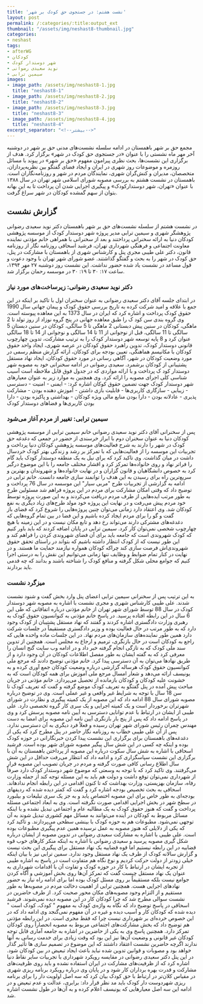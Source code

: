 ```yaml
---
title: 'نشست هشتم: در جستجوی حق کودک بر شهر'
layout: post
permalink: /:categories/:title:output_ext
thumbnail: "/assets/img/neshast8-thumbnail.jpg"
categories:
- neshast
tags:
- afterWG
- کودکان
- شهر دوستدار کودک
- نوید سعیدی رضوانی
- سیمین ترابی
images:
- image_path: /assets/img/neshast8-1.jpg
  title: "neshast8-1"
- image_path: /assets/img/neshast8-2.jpg
  title: "neshast8-2"
- image_path: /assets/img/neshast8-3.jpg
  title: "neshast8-3"
- image_path: /assets/img/neshast8-4.jpg
  title: "neshast8-4"
excerpt_separator: "<!--بیشتر-->"
---
```

مجمع حق بر شهر باهمستان در ادامه سلسله نشست‌های مدنی حق بر شهر در دوشنبه آخر مهر ماه نشستی را با عنوان «در جستجوی حق کودک در شهر» برگزار کرد. هدف از برگزاری این نشست‌ها، بحث نظری پیرامون مفهوم «حق بر شهر» در پیوند با مسائل روزمره و موضوعات روز شهری در ایران و ایجاد فضای گفتگو بین نظریه‌پردازان، متخصصان، مدیران و کنش‌گران شهری، نمایندگان مردم در شهر و روزنامه‌نگاران است. باهمستان در نشست هشتم به بررسی مصوبه شورای اسلامی شهر تهران در سال ۱۳۸۸ با عنوان «تهران، شهر دوستدارکودک» و پیگیری اجرایی شدن آن پرداخت تا به این بهانه بتوان از سهم گمشده کودکان در شهر سراغ گرفت.
## گزارش نشست
در نشست هشتم از سلسله نشست‌های حق بر شهر باهمستان دکتر نوید سعیدی رضوانی پژوهشگر شهری و سیمین ترابی مدیر پروژه شهر دوستدار کودک از موسسه پژوهشی کودکان دنیا به ارائه سخنرانی پرداختند و بعد از سخنرانی با همراهی خانم مؤذنی نماینده معاونت اجتماعی و فرهنگی شهرداری تهران، فرشید اسحاقی روزنامه نگار از روزنامه قانون، دکتر علی طیبی مجری پنل و کارشناس شهری از باهمستان با مشارکت در پنل، حق کودک در شهر را به بحث و گفتگو گذاشتند. عضو شورای شهر تهران با وجود دعوت و قول مساعد در نشست یاد شده حضور نداشت. این نشست روز دوشنبه ۲۷ مهر ۱۳۹۴، ساعت ۱۷: ۳۰ تا ۱۹: ۳۰ در موسسه رحمان برگزار شد.
### دکتر نوید سعیدی رضوانی: زیرساخت‌های مورد نیاز
در ابتدای جلسه آقای دکتر سعیدی رضوانی به عنوان سخنران اول با تاکید بر اینکه در این جمع با علاقه و امید شرکت کرده به تاریخ بررسی حقوق کودک و پیمان جهانی سال 1990 حقوق کودک پرداخت و اشاره کرد که ایران در سال 1373 به این معاهده پیوسته است. وی گروه بندی سن کود ک را طبق معاهده جهانی در پنج گروه نوزاد از روز تولد تا 2 ماهگی، کودکان در سنین پیش دبستانی 2 ماهگی تا 5 سالگی، کودکان در سنین دبستان 5 سالگی تا 11 سالگی، قبل از نوجوانی از 11 تا 14 سالگی و نوجوانی از 14 تا 18 سالگی عنوان کرد و 8 پایه توسعه شهر دوستدار کودک را به ترتیب مشارکت، تدوین چهارچوب قانونی دوستدار کودک، تدوین راهبرد حقوق کودکان در عرصه شهری، ایجاد واحد حقوق کودکان با مکانیسم هماهنگی، تعیین بودجه برای کودکان، ارائه گزارش منظم رسمی در مورد وضعیت کودکان در شهر، آگاهی رسانی در مورد حقوق کودکان، ایجاد نهاد مستقل پشتیبانی از کودکان برشمرد. سعیدی رضوانی در ادامه سخنرانی خود به مصوبه شهر دوستدار کود ک پرداخت و با ارائه مواردی که در جدول فوق قابل ملاحظه است آسیب شناسی کلی اجرای مصوبه را ارائه کرد. وی همچنین به موارد زیر به عنوان معیارهای شهر دوستدار کودک جهت تضمین حقوق کوکان اشاره کرد: - ایمنی - امنیت - دسترسی - زیبایی - سازگاری کاربری‌ها - قابلیت بازی داشتن - آموزش دهنده بودن - مشارکت پذیری - عادلانه بودن - دارا بودن منابع مالی ویژه کودکان - بهداشتی و پاکیزه بودن - دارا بودن کاربری‌ها و فضاهای دوستدار کودک
### سیمین ترابی: تغییر از مردم آغاز می‌شود
پس از سخنرانی آقای دکتر نوید سعیدی رضوانی خانم سیمین ترابی از موسسه پژوهشی کودکان دنیا به عنوان سخنران دوم با ابراز خرسندی از حضور در جمعی که دغدغه حق کودک در شهر را دارند به شرح فعالیت‌های موسسه پژوهشی کودکان دنیا پرداخت و تجربیات این موسسه را از فعالیت‌هایی که با تمرکز بر رشد و زندگی بهتر کودک خردسال داشت در میان گذاشت. وی تاکید کرد که برای نیل به یک منطقه دوستدار کودک باید گام را فراتر نهاد و روی خانواده‌ها تمرکز کرد و اقشار مختلف جامعه را با این موضوع درگیر کرد به خصوص دانشگاهیان و قانون گزاران و در نهایت خانواده‌ها و شهروندان و بهترین و سریع‌ترین راه برای رسیدن به این هدف را توانمند سازی جامعه دانست. خانم ترابی در ادامه به گزارشی از تجربیات طرح "مربی سیار" این موسسه در سال 76 پرداخت و توضیح داد که وقتی امکان مشارکت برای مردم در این پروژه فراهم شد مسئولین طرح به طور مرتب ایده‌هایی از طرف مردم دریافت می‌کردند و به این صورت پروژه توسط خود مردم پیش می‌رفت و در نهایت این پروژه خود مولد طرح‌های زیاد دیگری به نفع کودکان شد. وی اعتقاد دارد زمانی می‌توان چنین پروژه‌هایی را شروع کرد که فضای باز گفت و گو را برای مردم ایجاد کرده باشیم و این فضا در بین تمام گروه‌هایی که دغدغه‌های مشترکی دارند می‌تواند رخ دهد و تابع مکان نیست و در این زمینه با هیچ چهارچوب شخصی نمی‌توان کار کرد. سیمین ترابی در پایان اضافه کردند که باید باور کنیم که کودک شهروندی است که جامعه باید برای آن فضای شهروندی کردن را فراهم کند و این طور نیست که از کودک انتظار داشته باشیم که بتواند در راستای تحقق حقوق شهروندی‌اش فرصت سازی کند چراکه کودکان همواره نیازمند حمایت ما هستند. و در نهایت در کنار تمام ضوابط و وظایف تنها زمانی می‌توانیم این نقش را به درستی اجرا کنیم که جوامع محلی شکل گرفته و منافع کودک را شناخته باشند و بدانند که چه قدمی باید بردارند.
### میزگرد نشست
به این ترتیب پس از سخنرانی سیمین ترابی اعضای پنل وارد بخش گفت و شنود نشست شدند. علی طیبی کارشناس شهری و مجری نشست با اشاره به مصوبه شهر دوستدار کودک در سال 88 توسط شورای شهر تهران از خانم مؤذنی درباره اتفاقاتی که طی این 6 سال در این رابطه افتاده پرسید. در پاسخ خانم مؤذنی به کنوانسیون حقوق کودک به رهبری وزارت دادگستری اشاره کردند و گفتند که نهاد مستقل پشتیبان از کودک وجود دارد که به طور مرتب در حال فعالیت بوده و وزیر دادگستری مستقیماً در جلسات شرکت دارد همین طور نماینده‌های سازمان‌های مردم نهاد. در این جلسات ماده واحده هایی که راجع به کودکان است در حال بازنگری، ترمیم و ارجاع به مجلس است. همچنین از تدوین سند ملی کودک که به تازگی انجام گرفته خبر داد و در ادامه وب سایت گنج انسان را معرفی کرد که به گفته ایشان به طور مفصل اطلاعات کودکان در آن وجود دارد و از طریق نهادها می‌توان به آن دسترسی پیدا کرد. خانم مؤذنی توضیح دادند که مرجع ملی کنوانسیون حقوق کودک هرساله گزارشی درباره وضعیت کودکان جمع آوری کرده و به یونیسف ارائه می‌دهد و شعار امسال مرجع ملی آموزش برای همه کودکان است که به خشونت علیه کودکان و کودکان بازمانده از تحصیل می‌پردازد. خانم مؤذنی در جریان مباحث پیش آمده در پنل گفتگو به تعریف کودک موضع گرفته و گفت که تعریف کودک تا سن 18 سال با توجه به شرایط غیر واقعی و غیر عملی است. وی در توضیح درباره مصوبه شورای سال 88 ادامه داد که این مصوبه از یک کمیته پیگیری و نظارت در شورای شهرتران برخوردار است و یک کمیته اجرایی و یک سری کار گروه تخصصی دارد. علی طیبی از ایشان در ارتباط با عدم توانایی دسترسی به آیین نامه مصوبه پرسش کرد و وی در پاسخ ادامه داد که پس از پنج بار بازنگری آیین نامه این مصوبه برای امضا به دست مهندس چمران رئیس شورای شهر تهران رسیده و فعلاً فرد دیگری به آن دسترسی ندارد. پس از آن علی طیبی خطاب به روزنامه نگار حاضر در پنل مطرح کرد که یکی از دغدغه‌های باهمستان برای برگزاری این نشست پیدا کردن خبرنگارانی در حوزه کودک بوده و اینکه چه کسی در این شش سال پیگیر مصوبه شورای شهر بوده است. فرشید اسحاقی با اشاره به شش سال سکوت درباره این مصوبه از پرداختن باهمستان به آن با برگزاری این نشست سپاسگزاری کرد و ادامه داد که انتظار می‌رفت حداقل در این شش سال اطلاع رسانی کافی صورت گرفته و مردم در جریان تصویب این مصوبه قرار می‌گرفتند. وی تاکید کرد که با توجه به وسعتی که موضوع شهر دوستدار کودک دارد صرفاً از شهرداری نمی‌توان توقع داشت و دولت هم باید به این مسئله توجه کند از جمله وزارت رفاه، سازمان بهزیستی، وزارت بهداشت که تا کنون اقدامی در این رابطه انجام نداده­اند. اسحاقی به بحث تخصیص بودجه اشاره کرد و گفت که کمتر دیده شده که ردیف­های بودجه‌ای به طور خاص برای این مصوبه اختصاص یابد و به جز یک سری تبلیغات و بیلبورد در سطح شهر در بخش اجرایی اقدامی صورت نگرفته است. وی به ابعاد اجتماعی مسئله پرداخت و گفت که هنوز حقوق کودک به یک مطالبه عام و اجتماعی تبدیل نشده و با اینکه مسائل مربوط به کودکان در آینده می‌توانند به مسائل مهم کشوری تبدیل شوند به آن توجهی نمی‌شود. مطبوعات هم به حوزه کودک با بینشی سطحی می‌پردازند. و تاکید کرد که یکی از دلایلی که هنوز مصوبه به عمل نرسیده همین عدم پیگیری مطبوعات بوده است. علی طیبی با اشاره به مشارکت سعیدی رضوانی در تدوین مصوبه از ایشان درباره شکل گیری مصوبه پرسید و سعیدی رضوانی با اشاره به اینکه منکر کارهای خوب قوه قضاییه در این رابطه نیستیم اما قوه قضاییه یک نهاد مستقل برای پیگیری این بحث نیست و گزارش سالانه کودک از طرف یک نهاد مستقل وجود ندارد. سمین ترابی نیز با بیان اینکه خیلی زودتر از دولت حرکت کردیم و نوع نگاه هم متفاوت است در پاسخ به اشاره طیبی از تجربه ایشان در ارتباط با کار در حوزه کودک و تفاوت آن با اقدامات شهرداری به عنوان یک نهاد مستقل چیست گفت که تمرکز آن‌ها روی بخش آموزشی و آگاه کردن جوامع نیست بلکه مستقیماً بر روی مسئل کودک بوده اما برای ادامه راه نیاز به حضور نهادهای اجرایی هست. همچنین ترابی از اهمیت دخالت مردم در مصوبه‌ها به طور مستقیم و از التزام وجود مصوبه‌های مکان محور صحبت کرد. از طرف حاضرین در نشست سوالی مطرح شد که چرا کودکان کار در این مصوبه دیده نمی‌شوند. فرشید اسحاقی در پاسخ توضیح داد که نگاه به واژه‌ی کودک به مفهوم " کودک، کودک است " دیده شده که کودکان کار و آسیب دیده و غیره در آن مفهوم نمی‌گنجد وی ادامه داد که در این خصوص خرده‌ای بر شهرداری نیست چرا که فقط مجری است. در این رابطه مؤذنی هم توضیح داد که بخش مشارکت‌های اجتماعی مربوط به مصوبه انحصاراً روی کودکان تمرکز دارد. همچنین پاسخ وی به یکی از حاضرین در اشاره به جامعه آماری قابل توجه کودکان غیر قانونی و وضعیت آن‌ها نیز این بود که وقت زیادی برای خدمت رسانی به آنها ندارند اگرچه حاضرین نشست اعتقاد داشتند که این موضوع در تصمیم سازی ها تأثیر گذار خواهد بود و مصوبات و قوانین تدوین شده نباید باعث ایجاد تبعیض در بین کودکان شود. در این پنل دکتر سعیدی رضوانی در مقایسه رویکرد شهرداری با تجربیات سایر نقاط دنیا اشاره کرد که از ظرفیت‌های مشارکت در ایران استفاده نشده و باید روی ظرفیت‌های مشارکت و قدرت بهره برداران کار شود و در پایان وی درباره رویکرد برنامه ریزی شهری در مقیاس کلان‌تر در ارتباط با حق کودک بیان کرد که سه اصل اولویت دار را برای برنامه ریزی شهردوست دار کودک باید مد نظر قرار داد: برابری، عدالت و عدم تبعیض و در ادامه این سه اصل معیارهایی که یونیسف اعلام کرده و به آن‌ها در طول نشست اشاره شد.